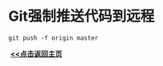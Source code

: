 # Git强制推送代码到远程

```git
git push -f origin master
```





​                                                                                                                                                                   **<u>[<<点击返回主页](https://liudandandear.gitee.io)</u>**